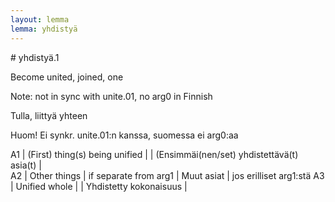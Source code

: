 ```yaml
---
layout: lemma
lemma: yhdistyä
---
```


<div class="sense">
# <span class="sensename">yhdistyä.1</span>

<span class="description">Become united, joined, one</span>

Note: not in sync with unite.01, no arg0 in Finnish

<span class="description">Tulla, liittyä yhteen</span>

Huom! Ei synkr. unite.01:n kanssa, suomessa ei arg0:aa

A1 | (First) thing(s) being unified |   | (Ensimmäi(nen/set) yhdistettävä(t) asia(t) |  
A2 | Other things | if separate from arg1 | Muut asiat | jos erilliset arg1:stä
A3 | Unified whole |   | Yhdistetty kokonaisuus |  

</div>

